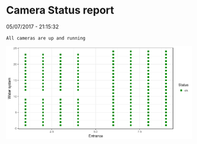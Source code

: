 Camera Status report
================
05/07/2017 - 21:15:32

    All cameras are up and running

![](camreport_files/figure-markdown_github/unnamed-chunk-2-1.png)
